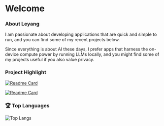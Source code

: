 # Welcome

### About Leyang
I am passionate about developing applications that are quick and simple to run, and you can find some of my recent projects below.

Since everything is about AI these days, I prefer apps that harness the on-device compute power by running LLMs locally, and you might find some of my projects useful if you also value privacy.

### Project Highlight

[![Readme Card](https://github-readme-stats.vercel.app/api/pin/?username=lw3266&repo=RAG-with-Redis&theme=merko)](https://github.com/lw3266/project-one)

[![Readme Card](https://github-readme-stats.vercel.app/api/pin/?username=lw3266&repo=good-habits&theme=yeblu)](https://github.com/YOUR_USERNAME/project-two)


### 🏆 Top Languages
![Top Langs](https://github-readme-stats.vercel.app/api/top-langs/?username=lw3266&layout=compact&theme=dark)
